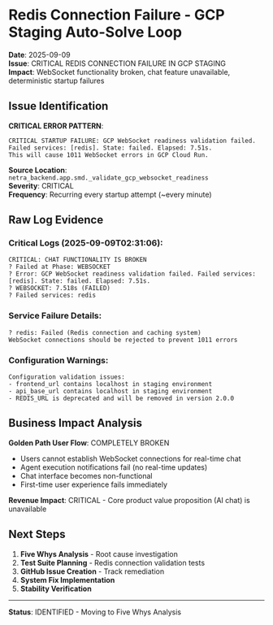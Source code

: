 # Redis Connection Failure - GCP Staging Auto-Solve Loop
**Date**: 2025-09-09  
**Issue**: CRITICAL REDIS CONNECTION FAILURE IN GCP STAGING  
**Impact**: WebSocket functionality broken, chat feature unavailable, deterministic startup failures

## Issue Identification

**CRITICAL ERROR PATTERN**: 
```
CRITICAL STARTUP FAILURE: GCP WebSocket readiness validation failed. 
Failed services: [redis]. State: failed. Elapsed: 7.51s. 
This will cause 1011 WebSocket errors in GCP Cloud Run.
```

**Source Location**: `netra_backend.app.smd._validate_gcp_websocket_readiness`  
**Severity**: CRITICAL  
**Frequency**: Recurring every startup attempt (~every minute)  

## Raw Log Evidence

### Critical Logs (2025-09-09T02:31:06):
```
CRITICAL: CHAT FUNCTIONALITY IS BROKEN
? Failed at Phase: WEBSOCKET
? Error: GCP WebSocket readiness validation failed. Failed services: [redis]. State: failed. Elapsed: 7.51s.
? WEBSOCKET: 7.518s (FAILED)
? Failed services: redis
```

### Service Failure Details:
```
? redis: Failed (Redis connection and caching system)
WebSocket connections should be rejected to prevent 1011 errors
```

### Configuration Warnings:
```
Configuration validation issues: 
- frontend_url contains localhost in staging environment
- api_base_url contains localhost in staging environment  
- REDIS_URL is deprecated and will be removed in version 2.0.0
```

## Business Impact Analysis

**Golden Path User Flow**: COMPLETELY BROKEN  
- Users cannot establish WebSocket connections for real-time chat
- Agent execution notifications fail (no real-time updates)
- Chat interface becomes non-functional
- First-time user experience fails immediately

**Revenue Impact**: CRITICAL - Core product value proposition (AI chat) is unavailable

## Next Steps

1. **Five Whys Analysis** - Root cause investigation
2. **Test Suite Planning** - Redis connection validation tests  
3. **GitHub Issue Creation** - Track remediation
4. **System Fix Implementation**
5. **Stability Verification**

---
**Status**: IDENTIFIED - Moving to Five Whys Analysis